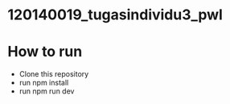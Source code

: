 # 120140019_tugasindividu3_pwl
# How to run
- Clone this repository
- run npm install
- run npm run dev
